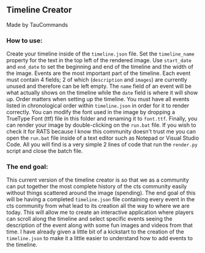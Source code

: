 ## Timeline Creator
Made by TauCommands
### How to use:
Create your timeline inside of the `timeline.json` file. Set the `timeline_name` property for the text in the top left of the rendered image. Use `start_date` and `end_date` to set the beginning and end of the timeline and the width of the image. Events are the most important part of the timeline. Each event must contain 4 fields; 2 of which (`description` and `images`) are currently unused and therefore can be left empty. The `name` field of an event will be what actually shows on the timeline while the `date` field is where it will show up. Order matters when setting up the timeline. You must have all events listed in chronological order within `timeline.json` in order for it to render correctly. You can modify the font used in the image by dropping a TrueType Font (ttf) file in this folder and renaming it to `font.ttf`. Finally, you can render your image by double-clicking on the `run.bat` file. If you wish to check it for RATS because I know this community doesn't trust me you can open the `run.bat` file inside of a text editor such as Notepad or Visual Studio Code. All you will find is a very simple 2 lines of code that run the `render.py` script and close the batch file.
### The end goal:
This current version of the timeline creator is so that we as a community can put together the most complete history of the cts community easily without things scattered around the image (spending). The end goal of this will be having a completed `timeline.json` file containing every event in the cts community from what lead to its creation all the way to where we are today. This will allow me to create an interactive application where players can scroll along the timeline and select specific events seeing the description of the event along with some fun images and videos from that time. I have already given a little bit of a kickstart to the creation of the `timeline.json` to make it a little easier to understand how to add events to the timeline.